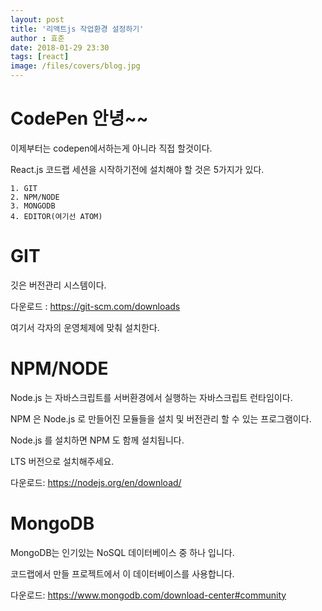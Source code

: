 ```yaml
---
layout: post
title: '리액트js 작업환경 설정하기'
author : 효준
date: 2018-01-29 23:30
tags: [react]
image: /files/covers/blog.jpg
---
```


# CodePen 안녕~~

이제부터는 codepen에서하는게 아니라 직접 할것이다.

React.js 코드랩 세션을 시작하기전에 설치해야 할 것은 5가지가 있다.

    1. GIT
    2. NPM/NODE
    3. MONGODB
    4. EDITOR(여기선 ATOM)
    
# GIT

깃은 버전관리 시스템이다.

다운로드 : <a href="https://git-scm.com/downloads">https://git-scm.com/downloads</a>

여기서 각자의 운영체제에 맞춰 설치한다.

# NPM/NODE

Node.js 는 자바스크립트를 서버환경에서 실행하는 자바스크립트 런타임이다.

NPM 은 Node.js 로 만들어진 모듈들을 설치 및 버전관리 할 수 있는 프로그램이다.

Node.js 를 설치하면 NPM 도 함께 설치됩니다.

LTS 버전으로 설치해주세요.

다운로드: <a href="https://nodejs.org/en/download/">https://nodejs.org/en/download/</a>


# MongoDB

MongoDB는 인기있는 NoSQL 데이터베이스 중 하나 입니다.

코드랩에서 만들 프로젝트에서 이 데이터베이스를 사용합니다.

다운로드: <a href="https://www.mongodb.com/download-center#community">https://www.mongodb.com/download-center#community</a>

